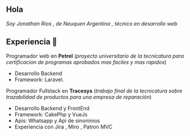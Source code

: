 ## Hola

_Soy Jonathan Rios , de Neuquen Argentina , técnico en desarrollo web_

## Experiencia 📄

Programador web en **Petrel** (*proyecto universitario de la tecnicatura para certificacion de programas aprobados mas faciles y mas rapidos*)
* Desarrollo Backend
* Framework: Laravel.

Programador Fullstack en **Tracesys** (*trabajo final de la tecnicatura sobre trazabilidad de productos para una empresa de reparación*)
* Desarrollo Backend y FrontEnd
* Framework: CakePhp y VueJs
* Apis: Whatsapp y Api de sinonimos
* Experiencia con Jira , Miro , Patron MVC
